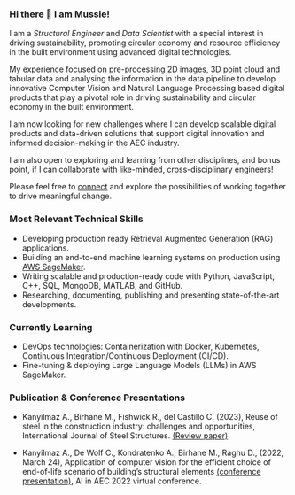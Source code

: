 ### Hi there 👋 I am Mussie!

I am a *Structural Engineer* and *Data Scientist* with a special interest in
driving sustainability, promoting circular economy and resource efficiency in
the built environment using advanced digital technologies.

My experience focused on pre-processing 2D images, 3D point cloud and tabular
data and analysing the information in the data pipeline to develop innovative
Computer Vision and Natural Language Processing based digital products that
play a pivotal role in driving sustainability and circular economy in the built
environment.

I am now looking for new challenges where I can develop scalable digital
products and data-driven solutions that support digital innovation and informed
decision-making in the AEC industry.

I am also open to exploring and learning from other disciplines, and bonus
point, if I can collaborate with like-minded, cross-disciplinary engineers!

Please feel free to [connect](https://www.linkedin.com/in/mussie-birhane-92b0ba156/) and
explore the possibilities of working together to drive meaningful change.

### Most Relevant Technical Skills
- Developing production ready Retrieval Augmented Generation (RAG) applications.
- Building an end-to-end machine learning systems on production using [AWS SageMaker](https://aws.amazon.com/sagemaker/).
- Writing scalable and production-ready code with Python, JavaScript, C++, SQL, MongoDB, MATLAB, and GitHub.
- Researching, documenting, publishing and presenting state-of-the-art developments.

### Currently Learning
- DevOps technologies: Containerization with Docker, Kubernetes, Continuous Integration/Continuous Deployment (CI/CD).
- Fine-tuning & deploying Large Language Models (LLMs) in AWS SageMaker.

### Publication & Conference Presentations
- Kanyilmaz A., Birhane M., Fishwick R., del Castillo C. (2023), Reuse of steel in the construction industry:
challenges and opportunities, International Journal of Steel Structures.
[(Review paper)](https://link.springer.com/article/10.1007/s13296-023-00778-4)

- Kanyilmaz A., De Wolf C., Kondratenko A., Birhane M., Raghu D., (2022, March 24), Application of
computer vision for the efficient choice of end-of-life scenario of building’s structural elements
[(conference presentation)](https://www.research-collection.ethz.ch/handle/20.500.11850/594728),
AI in AEC 2022 virtual conference.
